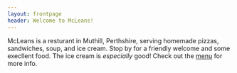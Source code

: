 ```yaml
---
layout: frontpage
header: Welcome to McLeans!
---
```


McLeans is a resturant in Muthill, Perthshire, serving homemade pizzas,
sandwiches, soup, and ice cream. Stop by for a friendly welcome and some
execllent food. The ice cream is *especially* good! Check out the [menu](/menu.html) for more info.
